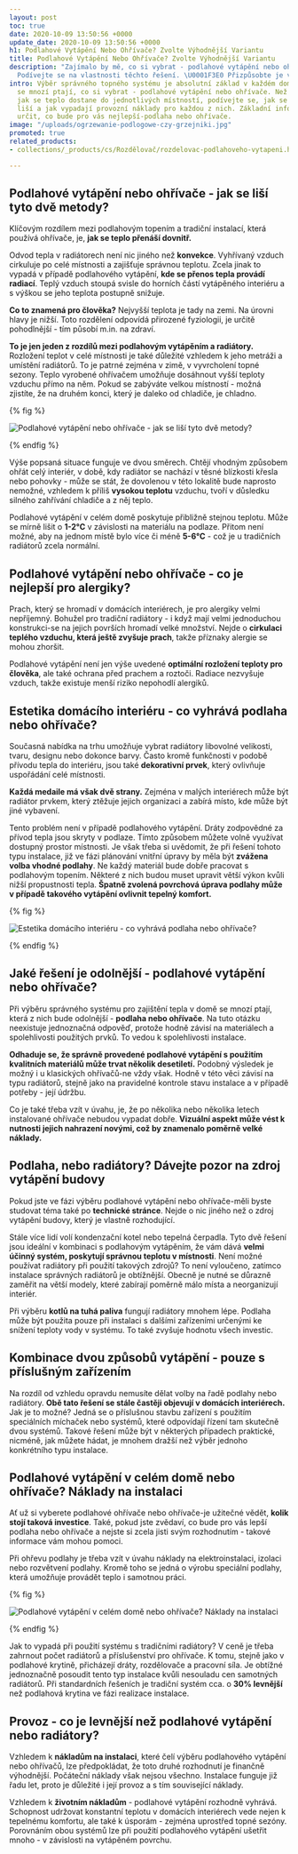 ```yaml
---
layout: post
toc: true
date: 2020-10-09 13:50:56 +0000
update_date: 2020-10-09 13:50:56 +0000
h1: Podlahové Vytápění Nebo Ohřívače? Zvolte Výhodnější Variantu
title: Podlahové Vytápění Nebo Ohřívače? Zvolte Výhodnější Variantu
description: "Zajímalo by mě, co si vybrat - podlahové vytápění nebo ohřívače? ️➡️
  Podívejte se na vlastnosti těchto řešení. \U0001F3E0 Přizpůsobte je vašemu domu."
intro: Výběr správného topného systému je absolutní základ v každém domě. V této fázi
  se mnozí ptají, co si vybrat - podlahové vytápění nebo ohřívače. Než se rozhodnete,
  jak se teplo dostane do jednotlivých místností, podívejte se, jak se tyto dva systémy
  liší a jak vypadají provozní náklady pro každou z nich. Základní informace vám pomohou
  určit, co bude pro vás nejlepší-podlaha nebo ohřívače.
image: "/uploads/ogrzewanie-podlogowe-czy-grzejniki.jpg"
promoted: true
related_products:
- collections/_products/cs/Rozdělovač/rozdelovac-podlahoveho-vytapeni.html

---
```

## Podlahové vytápění nebo ohřívače - jak se liší tyto dvě metody?

Klíčovým rozdílem mezi podlahovým topením a tradiční instalací, která používá ohřívače, je, **jak se teplo přenáší dovnitř.**

Odvod tepla v radiátorech není nic jiného než **konvekce**. Vyhřívaný vzduch cirkuluje po celé místnosti a zajišťuje správnou teplotu. Zcela jinak to vypadá v případě podlahového vytápění, **kde se přenos tepla provádí radiací**. Teplý vzduch stoupá svisle do horních částí vytápěného interiéru a s výškou se jeho teplota postupně snižuje.

**Co to znamená pro člověka?** Nejvyšší teplota je tady na zemi. Na úrovni hlavy je nižší. Toto rozdělení odpovídá přirozené fyziologii, je určitě pohodlnější - tím působí m.in. na zdraví.

**To je jen jeden z rozdílů mezi podlahovým vytápěním a radiátory.** Rozložení teplot v celé místnosti je také důležité vzhledem k jeho metráži a umístění radiátorů. To je patrné zejména v zimě, v vyvrcholení topné sezony. Teplo vyrobené ohřívačem umožňuje dosáhnout vyšší teploty vzduchu přímo na něm. Pokud se zabýváte velkou místností - možná zjistíte, že na druhém konci, který je daleko od chladiče, je chladno.

{% fig %}

![Podlahové vytápění nebo ohřívače - jak se liší tyto dvě metody?](/uploads/ogrzewanie-podlogowe-czy-grzejniki-1.jpg "Podlahové vytápění nebo ohřívače - jak se liší tyto dvě metody?")

{% endfig %}

Výše popsaná situace funguje ve dvou směrech. Chtějí vhodným způsobem ohřát celý interiér, v době, kdy radiátor se nachází v těsné blízkosti křesla nebo pohovky - může se stát, že dovolenou v této lokalitě bude naprosto nemožné, vzhledem k příliš **vysokou teplotu** vzduchu, tvoří v důsledku silného zahřívání chladiče a z něj teplo.

Podlahové vytápění v celém domě poskytuje přibližně stejnou teplotu. Může se mírně lišit o **1-2°C** v závislosti na materiálu na podlaze. Přitom není možné, aby na jednom místě bylo více či méně **5-6°C** - což je u tradičních radiátorů zcela normální.

## Podlahové vytápění nebo ohřívače - co je nejlepší pro alergiky?

Prach, který se hromadí v domácích interiérech, je pro alergiky velmi nepříjemný. Bohužel pro tradiční radiátory - i když mají velmi jednoduchou konstrukci-se na jejich površích hromadí velké množství. Nejde o **cirkulaci teplého vzduchu, která ještě zvyšuje prach**, takže příznaky alergie se mohou zhoršit.

Podlahové vytápění není jen výše uvedené **optimální rozložení teploty pro člověka**, ale také ochrana před prachem a roztoči. Radiace nezvyšuje vzduch, takže existuje menší riziko nepohodlí alergiků.

## Estetika domácího interiéru - co vyhrává podlaha nebo ohřívače?

Současná nabídka na trhu umožňuje vybrat radiátory libovolné velikosti, tvaru, designu nebo dokonce barvy. Často kromě funkčnosti v podobě přívodu tepla do interiéru, jsou také **dekorativní prvek**, který ovlivňuje uspořádání celé místnosti.

**Každá medaile má však dvě strany.** Zejména v malých interiérech může být radiátor prvkem, který ztěžuje jejich organizaci a zabírá místo, kde může být jiné vybavení.

Tento problém není v případě podlahového vytápění. Dráty zodpovědné za přívod tepla jsou skryty v podlaze. Tímto způsobem můžete volně využívat dostupný prostor místnosti. Je však třeba si uvědomit, že při řešení tohoto typu instalace, již ve fázi plánování vnitřní úpravy by měla být **zvážena volba vhodné podlahy**. Ne každý materiál bude dobře pracovat s podlahovým topením. Některé z nich budou muset upravit větší výkon kvůli nižší propustnosti tepla. **Špatně zvolená povrchová úprava podlahy může v případě takového vytápění ovlivnit tepelný komfort.**

{% fig %}

![Estetika domácího interiéru - co vyhrává podlaha nebo ohřívače?](/uploads/podloga-pod-ogrzewanie-podlogowe.jpg "Estetika domácího interiéru - co vyhrává podlaha nebo ohřívače?")

{% endfig %}

## Jaké řešení je odolnější - podlahové vytápění nebo ohřívače?

Při výběru správného systému pro zajištění tepla v domě se mnozí ptají, která z nich bude odolnější - **podlaha nebo ohřívače**. Na tuto otázku neexistuje jednoznačná odpověď, protože hodně závisí na materiálech a spolehlivosti použitých prvků. To vedou k spolehlivosti instalace.

**Odhaduje se, že správně provedené podlahové vytápění s použitím kvalitních materiálů může trvat několik desetiletí.** Podobný výsledek je možný i u klasických ohřívačů-ne vždy však. Hodně v této věci závisí na typu radiátorů, stejně jako na pravidelné kontrole stavu instalace a v případě potřeby - její údržbu.

Co je také třeba vzít v úvahu, je, že po několika nebo několika letech instalované ohřívače nebudou vypadat dobře. **Vizuální aspekt může vést k nutnosti jejich nahrazení novými, což by znamenalo poměrně velké náklady.**

## Podlaha, nebo radiátory? Dávejte pozor na zdroj vytápění budovy

Pokud jste ve fázi výběru podlahové vytápění nebo ohřívače-měli byste studovat téma také po **technické stránce**. Nejde o nic jiného než o zdroj vytápění budovy, který je vlastně rozhodující.

Stále více lidí volí kondenzační kotel nebo tepelná čerpadla. Tyto dvě řešení jsou ideální v kombinaci s podlahovým vytápěním, že vám dává **velmi účinný systém, poskytují správnou teplotu v místnosti**. Není možné používat radiátory při použití takových zdrojů? To není vyloučeno, zatímco instalace správných radiátorů je obtížnější. Obecně je nutné se důrazně zaměřit na větší modely, které zabírají poměrně málo místa a neorganizují interiér.

Při výběru **kotlů na tuhá paliva** fungují radiátory mnohem lépe. Podlaha může být použita pouze při instalaci s dalšími zařízeními určenými ke snížení teploty vody v systému. To také zvyšuje hodnotu všech investic.

## Kombinace dvou způsobů vytápění - pouze s příslušným zařízením

Na rozdíl od vzhledu opravdu nemusíte dělat volby na řadě podlahy nebo radiátory. **Obě tato řešení se stále častěji objevují v domácích interiérech.** Jak je to možné? Jedná se o příslušnou stavbu zařízení s použitím speciálních míchaček nebo systémů, které odpovídají řízení tam skutečně dvou systémů. Takové řešení může být v některých případech praktické, nicméně, jak můžete hádat, je mnohem dražší než výběr jednoho konkrétního typu instalace.

## Podlahové vytápění v celém domě nebo ohřívače? Náklady na instalaci

Ať už si vyberete podlahové ohřívače nebo ohřívače-je užitečné vědět, **kolik stojí taková investice**. Také, pokud jste zvědaví, co bude pro vás lepší podlaha nebo ohřívače a nejste si zcela jisti svým rozhodnutím - takové informace vám mohou pomoci.

Při ohřevu podlahy je třeba vzít v úvahu náklady na elektroinstalaci, izolaci nebo rozvětvení podlahy. Kromě toho se jedná o výrobu speciální podlahy, která umožňuje provádět teplo i samotnou práci.

{% fig %}

![Podlahové vytápění v celém domě nebo ohřívače? Náklady na instalaci](/uploads/wyposazenie-ogrzewanie-podlogowe-czy-grzejniki.jpg "Podlahové vytápění v celém domě nebo ohřívače? Náklady na instalaci")

{% endfig %}

Jak to vypadá při použití systému s tradičními radiátory? V ceně je třeba zahrnout počet radiátorů a příslušenství pro ohřívače. K tomu, stejně jako v podlahové krytině, přicházejí dráty, rozdělovače a pracovní síla. Je obtížné jednoznačně posoudit tento typ instalace kvůli nesouladu cen samotných radiátorů. Při standardních řešeních je tradiční systém cca. o **30% levnější** než podlahová krytina ve fázi realizace instalace.

## Provoz - co je levnější než podlahové vytápění nebo radiátory?

Vzhledem k **nákladům na instalaci**, které čelí výběru podlahového vytápění nebo ohřívačů, lze předpokládat, že toto druhé rozhodnutí je finančně výhodnější. Počáteční náklady však nejsou všechno. Instalace funguje již řadu let, proto je důležité i její provoz a s tím související náklady.

Vzhledem k **životním nákladům** - podlahové vytápění rozhodně vyhrává. Schopnost udržovat konstantní teplotu v domácích interiérech vede nejen k tepelnému komfortu, ale také k úsporám - zejména uprostřed topné sezóny. Porovnáním obou systémů lze při použití podlahového vytápění ušetřit mnoho - v závislosti na vytápěném povrchu.
